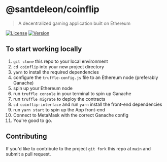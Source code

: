 # @santdeleon/coinflip

> A decentralized gaming application built on Ethereum

[![License](https://img.shields.io/github/license/santdeleon/coinflip)](https://github.com/santdeleon/coinflip/blob/main/LICENSE)
[![Version](https://img.shields.io/github/package-json/v/santdeleon/coinflip)](https://github.com/santdeleon/coinflip/blob/main/package.json)

## To start working locally

1. `git clone` this repo to your local environment
2. `cd coinflip` into your new project directory
3. `yarn` to install the required dependencies
4. configure the `truffle-config.js` file to an Ethereum node (preferably Ganache)
5. spin up your Ethereum node
6. run `truffle console` in your terminal to spin up Ganache
7. run `truffle migrate` to deploy the contracts
8. `cd coinflip-interface` and run `yarn` install the front-end dependencies
9. run `yarn start` to spin up the App front-end
10. Connect to MetaMask with the correct Ganache config
11. You're good to go.

## Contributing

If you'd like to contribute to the project `git fork` this repo at `main` and submit a pull request.
